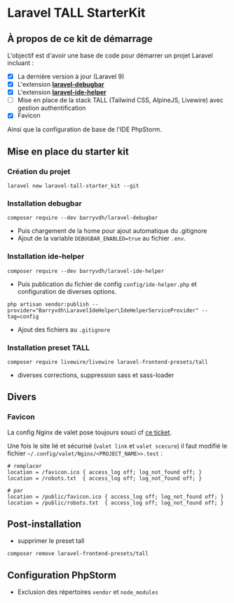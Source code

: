 # Laravel TALL StarterKit

## À propos de ce kit de démarrage

L'objectif est d'avoir une base de code pour démarrer un projet Laravel incluant :
- [x] La dernière version à jour (Laravel 9)
- [x] L'extension **[laravel-debugbar](https://github.com/barryvdh/laravel-debugbar)**
- [x] L'extension **[laravel-ide-helper](https://github.com/barryvdh/laravel-ide-helper)**
- [ ] Mise en place de la stack TALL (Tailwind CSS, AlpineJS, Livewire) avec gestion authentification
- [x] Favicon

Ainsi que la configuration de base de l'IDE PhpStorm.

## Mise en place du starter kit

### Création du projet

````shell
laravel new laravel-tall-starter_kit --git
````
### Installation debugbar

```shell
composer require --dev barryvdh/laravel-debugbar
```

* Puis chargement de la home pour ajout automatique du .gitignore
* Ajout de la variable `DEBUGBAR_ENABLED=true` au fichier `.env`.

### Installation ide-helper

```shell
composer require --dev barryvdh/laravel-ide-helper
```

* Puis publication du fichier de config `config/ide-helper.php` et configuration de diverses options.
```shell
php artisan vendor:publish --provider="Barryvdh\LaravelIdeHelper\IdeHelperServiceProvider" --tag=config
```
* Ajout des fichiers au `.gitignore`

### Installation preset TALL

```shell
composer require livewire/livewire laravel-frontend-presets/tall
```
* diverses corrections, suppression sass et sass-loader

## Divers

### Favicon

La config Nginx de valet pose toujours souci cf [ce ticket](https://github.com/laravel/valet/issues/375#issuecomment-1347146695).

Une fois le site lié et sécurisé (`valet link` et `valet scecure`) il faut modifié le fichier `~/.config/valet/Nginx/<PROJECT_NAME>>.test` :

```nginx
# remplacer
location = /favicon.ico { access_log off; log_not_found off; }
location = /robots.txt  { access_log off; log_not_found off; }

# par
location = /public/favicon.ico { access_log off; log_not_found off; }
location = /public/robots.txt  { access_log off; log_not_found off; }
```

## Post-installation

* supprimer le preset tall
```shell
composer remove laravel-frontend-presets/tall
```

## Configuration PhpStorm

* Exclusion des répertoires `vendor` et `node_modules`
